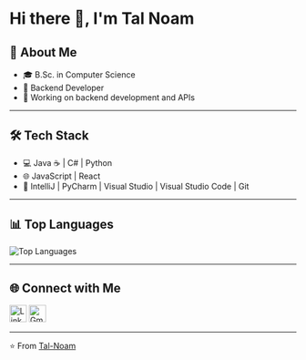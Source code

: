 # Hi there 👋, I'm Tal Noam

## 🚀 About Me
- 🎓 B.Sc. in Computer Science  
- 💼 Backend Developer  
- 🔭 Working on backend development and APIs  

---

## 🛠️ Tech Stack
- 💻 Java ☕ | C# | Python  
- 🌐 JavaScript | React  
- 🔧 IntelliJ | PyCharm | Visual Studio | Visual Studio Code | Git  

---

## 📊 Top Languages

![Top Languages](https://github-readme-stats.vercel.app/api/top-langs/?username=Tal-Noam&layout=compact&theme=gruvbox&hide=racket)

---

## 🌐 Connect with Me
[<img src="https://cdn-icons-png.flaticon.com/512/174/174857.png" alt="LinkedIn" width="30"/>](https://www.linkedin.com/in/talnoam/)
[<img src="https://cdn-icons-png.flaticon.com/512/732/732200.png" alt="Gmail" width="30"/>](mailto:talnoamb@gmail.com)

---

⭐️ From [Tal-Noam](https://github.com/Tal-Noam)
